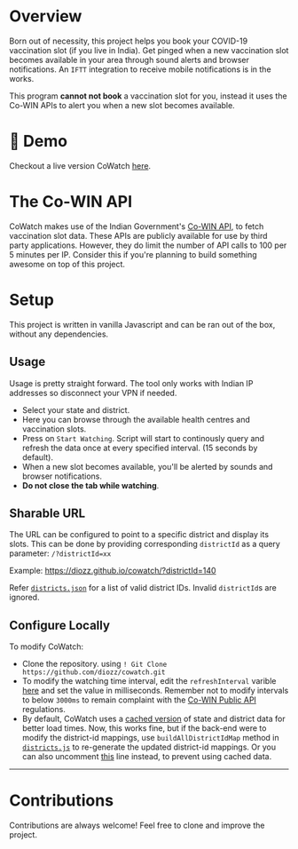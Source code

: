 # Overview

Born out of necessity, this project helps you book your COVID-19 vaccination slot (if you live in India). Get pinged when a new vaccination slot becomes available in your area through sound alerts and browser notifications. An `IFTT` integration to receive mobile notifications is in the works.

This program **cannot not book** a vaccination slot for you, instead it uses the Co-WIN APIs to alert you when a new slot becomes available.

# :rocket: Demo

Checkout a live version CoWatch [here](https://diozz.github.io/cowatch).

# The Co-WIN API 

CoWatch makes use of the Indian Government's [Co-WIN API](https://apisetu.gov.in/public/marketplace/api/cowin/cowin-public-v2), to fetch vaccination slot data. These APIs are publicly available for use by third party applications. However, they do limit the number of API calls to 100 per 5 minutes per IP. Consider this if you're planning to build something awesome on top of this project.

# Setup

This project is written in vanilla Javascript and can be ran out of the box, without any dependencies.

## Usage

Usage is pretty straight forward. The tool only works with Indian IP addresses so disconnect your VPN if needed.

- Select your state and district.
- Here you can browse through the available health centres and vaccination slots.
- Press on `Start Watching`. Script will start to continously query and refresh the data once at every specified interval. (15 seconds by default).
- When a new slot becomes available, you'll be alerted by sounds and browser notifications.
- **Do not close the tab while watching**.

## Sharable URL

The URL can be configured to point to a specific district and display its slots. This can be done by providing corresponding `districtId` as a query parameter: `/?districtId=xx`

Example: https://diozz.github.io/cowatch/?districtId=140

Refer [`districts.json`](https://github.com/diozz/cowatch/blob/main/assets/districts.json) for a list of valid district IDs. Invalid `districtId`s are ignored.

## Configure Locally

To modify CoWatch:

- Clone the repository. using `! Git Clone https://github.com/diozz/cowatch.git`
- To modify the watching time interval, edit the `refreshInterval` varible [here](https://github.com/diozz/cowatih/blob/main/js/cowatch.js#L12) and set the value in milliseconds. Remember not to modify intervals to below `3000ms` to remain complaint with the [Co-WIN Public API](https://apisetu.gov.in/public/marketplace/api/cowin/cowin-public-v2) regulations.
- By default, CoWatch uses a [cached version](https://github.com/diozz/cowatch/blob/main/assets/districts.json) of state and district data for better load times. Now, this works fine, but if the back-end were to modify the district-id mappings, use `buildAllDistrictIdMap` method in [`districts.js`](https://github.com/diozz/cowatch/blob/main/js/districts.js#L21) to re-generate the updated district-id mappings. Or you can also uncomment [this](https://github.com/diozz/cowatch/blob/main/js/cowatch.js#L16) line instead, to prevent using cached data.

---

# Contributions

Contributions are always welcome! Feel free to clone and improve the project.


